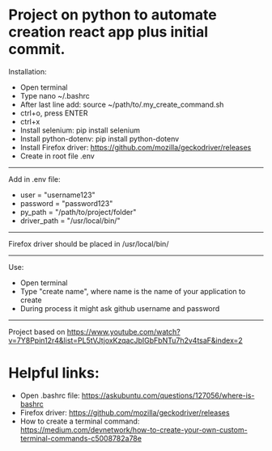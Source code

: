 # Project on python to automate creation react app plus initial commit.

Installation:

- Open terminal
- Type nano ~/.bashrc
- After last line add: source ~/path/to/.my_create_command.sh
- ctrl+o, press ENTER
- ctrl+x
- Install selenium: pip install selenium
- Install python-dotenv: pip install python-dotenv
- Install Firefox driver: https://github.com/mozilla/geckodriver/releases
- Create in root file .env

---

Add in .env file:

- user = "username123"
- password = "password123"
- py_path = "/path/to/project/folder"
- driver_path = "/usr/local/bin/"

---

Firefox driver should be placed in /usr/local/bin/

---

Use:

- Open terminal
- Type "create name", where name is the name of your application to create
- During process it might ask github username and password

---

Project based on https://www.youtube.com/watch?v=7Y8Ppin12r4&list=PL5tVJtjoxKzqacJbIGbFbNTu7h2v4tsaF&index=2

# Helpful links:

- Open .bashrc file: https://askubuntu.com/questions/127056/where-is-bashrc
- Firefox driver: https://github.com/mozilla/geckodriver/releases
- How to create a terminal command: https://medium.com/devnetwork/how-to-create-your-own-custom-terminal-commands-c5008782a78e
